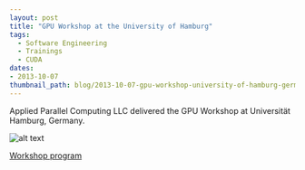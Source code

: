 ```yaml
---
layout: post
title: "GPU Workshop at the University of Hamburg"
tags:
  - Software Engineering
  - Trainings
  - CUDA
dates:
- 2013-10-07
thumbnail_path: blog/2013-10-07-gpu-workshop-university-of-hamburg-germany/university_logo.jpg
---
```


Applied Parallel Computing LLC delivered the GPU Workshop at Universität Hamburg, Germany.

![alt text](\assets\img\blog\2013-10-07-gpu-workshop-university-of-hamburg-germany\university_logo.jpg "Logo Title Text 1")

[Workshop program](\assets\img\blog\2013-10-07-gpu-workshop-university-of-hamburg-germany\uni_hamburg.pdf)
